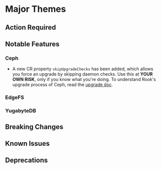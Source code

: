 # Major Themes

## Action Required

## Notable Features


### Ceph

- A new CR property `skipUpgradeChecks` has been added, which allows you force an upgrade by skipping daemon checks. Use this at **YOUR OWN RISK**, only if you know what you're doing. To understand Rook's upgrade process of Ceph, read the [upgrade doc](Documentation/ceph-upgrade.html#ceph-version-upgrades).

### EdgeFS


### YugabyteDB



## Breaking Changes

### <Storage Provider>


## Known Issues

### <Storage Provider>


## Deprecations

### <Storage Provider>
